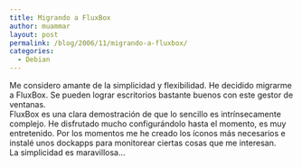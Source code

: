 ```yaml
---
title: Migrando a FluxBox
author: muammar
layout: post
permalink: /blog/2006/11/migrando-a-fluxbox/
categories:
  - Debian
---
```

Me considero amante de la simplicidad y flexibilidad. He decidido migrarme a FluxBox. Se pueden lograr escritorios bastante buenos con este gestor de ventanas.  
FluxBox es una clara demostración de que lo sencillo es intrínsecamente complejo. He disfrutado mucho configurándolo hasta el momento, es muy entretenido. Por los momentos me he creado los íconos más necesarios e instalé unos dockapps para monitorear ciertas cosas que me interesan.  
La simplicidad es maravillosa&#8230;